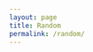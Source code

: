 ```yaml
---
layout: page
title: Random
permalink: /random/
---
```

<script>
    var posts = []; 
    {% for post in site.posts %}
    posts.push("{{ post.url }}"); 
    {% endfor %}
    $(document).ready(function () {
        window.location = posts[Math.floor(Math.random() * posts.length)];
    });
</script>

